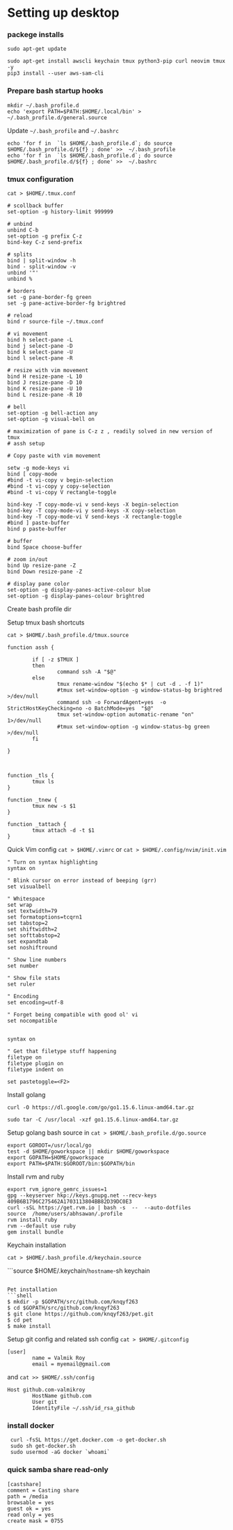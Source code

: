 # Setting up desktop


### packege installs 

```
sudo apt-get update

sudo apt-get install awscli keychain tmux python3-pip curl neovim tmux -y
pip3 install --user aws-sam-cli
```

### Prepare bash startup hooks





```
mkdir ~/.bash_profile.d
echo 'export PATH=$PATH:$HOME/.local/bin' > ~/.bash_profile.d/general.source
```

Update `~/.bash_profile` and `~/.bashrc`

```
echo 'for f in  `ls $HOME/.bash_profile.d`; do source   $HOME/.bash_profile.d/${f} ; done' >>  ~/.bash_profile
echo 'for f in  `ls $HOME/.bash_profile.d`; do source   $HOME/.bash_profile.d/${f} ; done' >>  ~/.bashrc
```




### tmux configuration 

`cat > $HOME/.tmux.conf`

```
# scollback buffer
set-option -g history-limit 999999

# unbind
unbind C-b
set-option -g prefix C-z
bind-key C-z send-prefix

# splits
bind | split-window -h
bind - split-window -v
unbind '"'
unbind %

# borders
set -g pane-border-fg green
set -g pane-active-border-fg brightred

# reload
bind r source-file ~/.tmux.conf

# vi movement
bind h select-pane -L
bind j select-pane -D
bind k select-pane -U
bind l select-pane -R

# resize with vim movement
bind H resize-pane -L 10
bind J resize-pane -D 10
bind K resize-pane -U 10
bind L resize-pane -R 10

# bell
set-option -g bell-action any
set-option -g visual-bell on

# maximization of pane is C-z z , readily solved in new version of tmux
# assh setup

# Copy paste with vim movement

setw -g mode-keys vi
bind [ copy-mode
#bind -t vi-copy v begin-selection
#bind -t vi-copy y copy-selection
#bind -t vi-copy V rectangle-toggle

bind-key -T copy-mode-vi v send-keys -X begin-selection
bind-key -T copy-mode-vi y send-keys -X copy-selection
bind-key -T copy-mode-vi V send-keys -X rectangle-toggle
#bind ] paste-buffer
bind p paste-buffer

# buffer
bind Space choose-buffer

# zoom in/out
bind Up resize-pane -Z
bind Down resize-pane -Z

# display pane color
set-option -g display-panes-active-colour blue
set-option -g display-panes-colour brightred
```

Create bash profile dir 




Setup tmux bash shortcuts

`cat > $HOME/.bash_profile.d/tmux.source`

```shell
function assh {

        if [ -z $TMUX ]
        then
                command ssh -A "$@"
        else
                tmux rename-window "$(echo $* | cut -d . -f 1)"
                #tmux set-window-option -g window-status-bg brightred >/dev/null
                command ssh -o ForwardAgent=yes  -o StrictHostKeyChecking=no -o BatchMode=yes  "$@"
                tmux set-window-option automatic-rename "on" 1>/dev/null
                #tmux set-window-option -g window-status-bg green >/dev/null
        fi

}



function _tls {
        tmux ls
}

function _tnew {
        tmux new -s $1
}

function _tattach {
        tmux attach -d -t $1
}

```

Quick Vim config `cat > $HOME/.vimrc` or `cat > $HOME/.config/nvim/init.vim`

```
" Turn on syntax highlighting
syntax on

" Blink cursor on error instead of beeping (grr)
set visualbell

" Whitespace
set wrap
set textwidth=79
set formatoptions=tcqrn1
set tabstop=2
set shiftwidth=2
set softtabstop=2
set expandtab
set noshiftround

" Show line numbers
set number

" Show file stats
set ruler

" Encoding
set encoding=utf-8

" Forget being compatible with good ol' vi
set nocompatible


syntax on

" Get that filetype stuff happening
filetype on
filetype plugin on
filetype indent on

set pastetoggle=<F2>
```

Install golang 

```shell
curl -O https://dl.google.com/go/go1.15.6.linux-amd64.tar.gz

sudo tar -C /usr/local -xzf go1.15.6.linux-amd64.tar.gz
```


Setup golang bash source in  `cat > $HOME/.bash_profile.d/go.source`


```shell
export GOROOT=/usr/local/go
test -d $HOME/goworkspace || mkdir $HOME/goworkspace
export GOPATH=$HOME/goworkspace
export PATH=$PATH:$GOROOT/bin:$GOPATH/bin
```


Install rvm and ruby 
```shell
export rvm_ignore_gemrc_issues=1
gpg --keyserver hkp://keys.gnupg.net --recv-keys 409B6B1796C275462A1703113804BB82D39DC0E3
curl -sSL https://get.rvm.io | bash -s  --  --auto-dotfiles
source  /home/users/abhsawan/.profile
rvm install ruby
rvm --default use ruby
gem install bundle
```

Keychain installation 


`cat > $HOME/.bash_profile.d/keychain.source`

```source $HOME/.keychain/`hostname`-sh
keychain
```

Pet installation 
```shell
$ mkdir -p $GOPATH/src/github.com/knqyf263
$ cd $GOPATH/src/github.com/knqyf263
$ git clone https://github.com/knqyf263/pet.git
$ cd pet
$ make install
```

Setup git config and related ssh config 
`cat > $HOME/.gitconfig`
```
[user]
        name = Valmik Roy
        email = myemail@gmail.com
```
and `cat >> $HOME/.ssh/config`
```
Host github.com-valmikroy
        HostName github.com
        User git
        IdentityFile ~/.ssh/id_rsa_github
```

### install docker 
```shell
 curl -fsSL https://get.docker.com -o get-docker.sh
 sudo sh get-docker.sh
 sudo usermod -aG docker `whoami`
```

### quick samba share read-only
```
[castshare]
comment = Casting share
path = /media
browsable = yes
guest ok = yes
read only = yes
create mask = 0755
```
